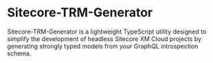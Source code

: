 # Sitecore-TRM-Generator
Sitecore-TRM-Generator is a lightweight TypeScript utility designed to simplify the development of headless Sitecore XM Cloud projects by generating strongly typed models from your GraphQL introspection schema.
